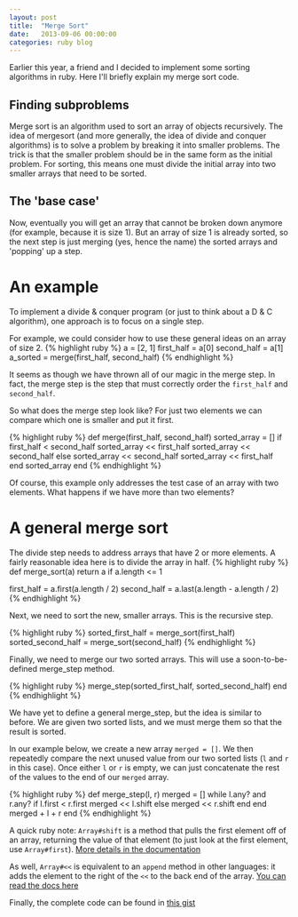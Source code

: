 ```yaml
---
layout: post
title:  "Merge Sort"
date:   2013-09-06 00:00:00
categories: ruby blog
---
```


Earlier this year, a friend and I decided to implement some sorting algorithms in ruby.
Here I'll briefly explain my merge sort code.

## Finding subproblems
Merge sort is an algorithm used to sort an array of objects recursively.
The idea of mergesort (and more generally, the idea of divide and conquer algorithms) is to solve a problem by breaking it into smaller problems.
The trick is that the smaller problem should be in the same form as the initial problem.
For sorting, this means one must divide the initial array into two smaller arrays that need to be sorted.

## The 'base case'
Now, eventually you will get an array that cannot be broken down anymore (for example, because it is size 1).
But an array of size 1 is already sorted, so the next step is just merging (yes, hence the name) the sorted arrays and 'popping' up a step.

# An example
To implement a divide & conquer program (or just to think about a D & C algorithm), one approach is to focus on a single step.

For example, we could consider how to use these general ideas on an array of size 2.
{% highlight ruby %}
a = [2, 1]
first_half = a[0]
second_half = a[1]
a_sorted = merge(first_half, second_half)
{% endhighlight %}

It seems as though we have thrown all of our magic in the merge step. In fact, the merge step is the step that must correctly order the `first_half` and `second_half`.

So what does the merge step look like?
For just two elements we can compare which one is smaller and put it first.

{% highlight ruby %}
def merge(first_half, second_half)
  sorted_array = []
  if first_half < second_half
    sorted_array << first_half
    sorted_array << second_half
  else
    sorted_array << second_half
    sorted_array << first_half
  end
  sorted_array
end
{% endhighlight %}

Of course, this example only addresses the test case of an array with two elements. What happens if we have more than two elements?

# A general merge sort
The divide step needs to address arrays that have 2 or more elements.
A fairly reasonable idea here is to divide the array in half.
{% highlight ruby %}
def merge_sort(a)
  return a if a.length <= 1
 
  first_half = a.first(a.length / 2)
  second_half = a.last(a.length - a.length / 2)
{% endhighlight %}

Next, we need to sort the new, smaller arrays.
This is the recursive step.

{% highlight ruby %}
  sorted_first_half = merge_sort(first_half)
  sorted_second_half = merge_sort(second_half)
{% endhighlight %}

Finally, we need to merge our two sorted arrays. This will use a soon-to-be-defined merge_step method.

{% highlight ruby %}
  merge_step(sorted_first_half, sorted_second_half)
end
{% endhighlight %}

We have yet to define a general merge_step, but the idea is similar to before. We are given two sorted lists, and we must merge them so that the result is sorted.

In our example below, we create a new array `merged = []`.
We then repeatedly compare the next unused value from our two sorted lists (`l` and `r` in this case).
Once either `l` or `r` is empty, we can just concatenate the rest of the values to the end of our `merged` array.

{% highlight ruby %}
def merge_step(l, r)
  merged = []
  while l.any? and r.any?
    if l.first < r.first
      merged << l.shift
    else
      merged << r.shift
    end
  end
  merged + l + r
end
{% endhighlight %}

A quick ruby note: `Array#shift` is a method that pulls the first element off of an array, returning the value of that element (to just look at the first element, use `Array#first`). [More details in the documentation](http://www.ruby-doc.org/core-2.0.0/Array.html#method-i-shift)

As well, `Array#<<` is equivalent to an `append` method in other languages: it adds the element to the right of the `<<` to the back end of the array. [You can read the docs here](http://www.ruby-doc.org/core-2.0.0/Array.html#method-i-3C-3C)

Finally, the complete code can be found in [this gist](https://gist.github.com/wrhall/6467755)

